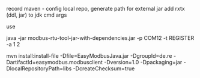 

record
    maven - config local repo, generate path for external jar
    add rxtx (ddl, jar) to jdk
    cmd args 



use

java -jar modbus-rtu-tool-jar-with-dependencies.jar -p COM12 -t REGISTER -a 1 2


mvn install:install-file -Dfile=EasyModbusJava.jar -DgroupId=de.re -DartifactId=easymodbus.modbusclient -Dversion=1.0 -Dpackaging=jar -DlocalRepositoryPath=libs -DcreateChecksum=true